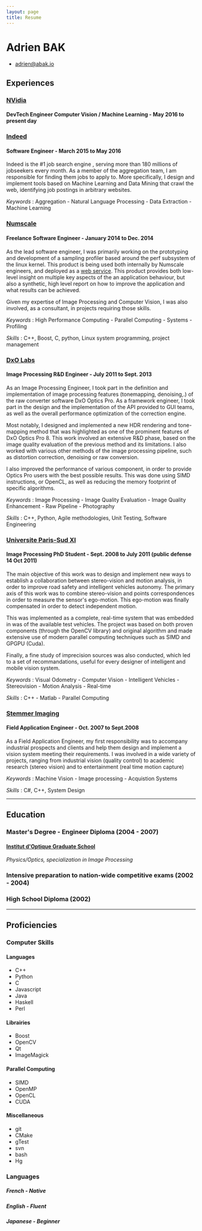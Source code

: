 ```yaml
---
layout: page
title: Resume
---
```


# Adrien BAK

 * <adrien@abak.io>

## Experiences

### [NVidia](www.nvidia.com)

#### DevTech Engineer Computer Vision / Machine Learning - May 2016 to present day

### [Indeed](http://www.indeed.com)

#### Software Engineer - March 2015 to May 2016

Indeed is the #1 job search engine , serving  more than 180 millions of jobseekers every month. As a member of the aggregation team, I am responsible for finding them jobs to apply to. More specifically, I design and implement tools based on Machine Learning and Data Mining that crawl the web, identifying job postings in arbitrary websites.

*Keywords* : Aggregation - Natural Language Processing - Data Extraction - Machine Learning


### [Numscale](http://www.numscale.com) 

#### Freelance Software Engineer - January 2014 to Dec. 2014  

As the lead software engineer, I was primarily working on the prototyping and development of a sampling profiler based around the perf subsystem of the linux kernel. This product is being used both internally by Numscale engineers, and deployed as a [web service](http://analyzer.numscale.com/). This product provides both low-level insight  on multiple key aspects of the an application behaviour, but also a synthetic, high level report on how to improve the application and what results can be achieved.

Given my expertise of Image Processing and Computer Vision, I was also involved, as a consultant, in projects requiring those skills.


*Keywords* : High Performance Computing - Parallel Computing - Systems - Profiling

*Skills* : C++, Boost, C, python, Linux system programming, project management

### [DxO Labs](http://www.dxo.com)

#### Image Processing R&D Engineer - July 2011 to Sept. 2013

As an Image Processing Engineer, I took part in the definition and implementation of image processing features  (tonemapping, denoising,.) of the raw converter software DxO Optics Pro. As a framework engineer, I took part in the design and the implementation of the API provided to GUI teams, as well as the overall performance optimization of the correction engine.

Most notably, I designed and implemented a new HDR rendering and tone-mapping method that was highlighted as one of the prominent features of DxO Optics Pro 8. This work involved an extensive R\&D phase, based on the image quality evaluation of the previous method and its limitations. I also worked with various other methods of the image processing pipeline, such as distortion correction, denoising or raw conversion.

I also improved the performance of various component, in order to provide Optics Pro users with the best possible results. This was done using SIMD instructions, or OpenCL, as well as reducing the memory footprint of specific algorithms.

*Keywords* : Image Processing - Image Quality Evaluation - Image Quality Enhancement - Raw Pipeline - Photography

*Skills* : C++, Python, Agile methodologies, Unit Testing, Software Engineering

### [Universite Paris-Sud XI](http://www.u-psud.fr/)

#### Image Processing PhD Student - Sept. 2008 to July 2011 (public defense 14 Oct 2011)

The main objective of this work was to design and implement new ways to establish a collaboration between stereo-vision and motion analysis, in order to improve road safety and intelligent vehicles autonomy. The primary axis of this work was to combine stereo-vision and points correspondences in order to measure the sensor's ego-motion. This ego-motion was finally compensated in order to detect independent motion. 

This was implemented as a complete, real-time system that was embedded in was of the  available test vehicles. The project was based on both proven components (through the OpenCV library) and original algorithm and made extensive use of modern parallel computing techniques such as SIMD and GPGPU (Cuda).

Finally, a fine study of imprecision sources was also conducted, which led to a set of recommandations, useful for every designer of intelligent and mobile vision system.

*Keywords* : Visual Odometry - Computer Vision - Intelligent Vehicles - Stereovision - Motion Analysis - Real-time

*Skills* : C++ - Matlab - Parallel Computing

### [Stemmer Imaging](http://www.stemmer-imaging.fr/)

#### Field Application Engineer - Oct. 2007 to Sept.2008

As a Field Application Engineer, my first responsibility was to accompany industrial prospects and clients and help them design and implement a vision system meeting their requirements. I was involved in a wide variety of projects, ranging from industrial vision (quality control) to academic research (stereo vision) and to entertainment (real time motion capture)

*Keywords* : Machine Vision - Image processing - Acquistion Systems

*Skills* : C#, C++, System Design

---

## Education

### Master's Degree - Engineer Diploma (2004 - 2007)

#### [Institut d'Optique Graduate School](https://www.institutoptique.fr/en/)

*Physics/Optics, specialization in Image Processing*

### Intensive preparation to nation-wide competitive exams (2002 - 2004)

### High School Diploma (2002)

---

## Proficiencies

### Computer Skills 

#### Languages

 * C++
 * Python
 * C
 * Javascript
 * Java
 * Haskell
 * Perl

#### Librairies
 
 * Boost
 * OpenCV
 * Qt
 * ImageMagick


#### Parallel Computing

 * SIMD
 * OpenMP
 * OpenCL
 * CUDA

#### Miscellaneous

 * git
 * CMake
 * gTest
 * svn
 * bash
 * Hg

### Languages

##### French - Native

##### English - Fluent

##### Japanese - Beginner

